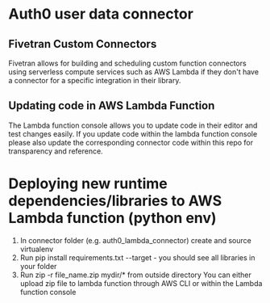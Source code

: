 # Auth0 user data connector

## Fivetran Custom Connectors
Fivetran allows for building and scheduling custom function connectors using serverless compute services such as AWS Lambda if they don't have a connector for a specific integration in their library.

## Updating code in AWS Lambda Function
The Lambda function console allows you to update code in their editor and test changes easily. If you update code within the lambda function console please also update the corresponding connector code within this repo for transparency and reference.

# Deploying new runtime dependencies/libraries to AWS Lambda function (python env)
1. In connector folder (e.g. auth0_lambda_connector) create and source virtualenv
2. Run pip install requirements.txt --target - you should see all libraries in your folder
3. Run zip -r file_name.zip mydir/* from outside directory
You can either upload zip file to lambda function through AWS CLI or within the Lambda function console
